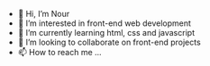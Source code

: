 - 👋 Hi, I’m Nour
- 👀 I’m interested in front-end web development
- 🌱 I’m currently learning html, css and javascript
- 💞️ I’m looking to collaborate on front-end projects
- 📫 How to reach me ...

<!---
NiyoStars94/NiyoStars94 is a ✨ special ✨ repository because its `README.md` (this file) appears on your GitHub profile.
You can click the Preview link to take a look at your changes.
--->
